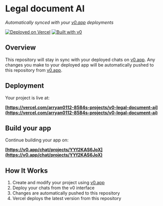 # Legal document AI

*Automatically synced with your [v0.app](https://v0.app) deployments*

[![Deployed on Vercel](https://img.shields.io/badge/Deployed%20on-Vercel-black?style=for-the-badge&logo=vercel)](https://vercel.com/arryan0112-8584s-projects/v0-legal-document-ai)
[![Built with v0](https://img.shields.io/badge/Built%20with-v0.app-black?style=for-the-badge)](https://v0.app/chat/projects/YYf2KAS6JoX)

## Overview

This repository will stay in sync with your deployed chats on [v0.app](https://v0.app).
Any changes you make to your deployed app will be automatically pushed to this repository from [v0.app](https://v0.app).

## Deployment

Your project is live at:

**[https://vercel.com/arryan0112-8584s-projects/v0-legal-document-ai](https://vercel.com/arryan0112-8584s-projects/v0-legal-document-ai)**

## Build your app

Continue building your app on:

**[https://v0.app/chat/projects/YYf2KAS6JoX](https://v0.app/chat/projects/YYf2KAS6JoX)**

## How It Works

1. Create and modify your project using [v0.app](https://v0.app)
2. Deploy your chats from the v0 interface
3. Changes are automatically pushed to this repository
4. Vercel deploys the latest version from this repository